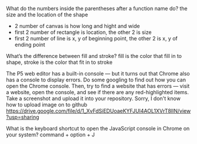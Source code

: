 What do the numbers inside the parentheses after a function name do?
the size and the location of the shape 
  - 2 number of canvas is how long and hight and wide 
  - first 2 number of rectangle is location, the other 2 is size
  - first 2 number of line is x, y of beginning point, the other 2 is x, y of ending point
  
What’s the difference between fill and stroke?
fill is the color that fill in to shape, stroke is the color that fit in to stroke

The P5 web editor has a built-in console — but it turns out that Chrome also has a console to display errors. Do some googling to find out how you can open the Chrome console. Then, try to find a website that has errors — visit a website, open the console, and see if there are any red-highlighted items. Take a screenshot and upload it into your repository.
Sorry, I don't know how to upload image on to github 
https://drive.google.com/file/d/1_XvFdSiEDUoaeKYFJUI4AOL1XVrT8IlN/view?usp=sharing

What is the keyboard shortcut to open the JavaScript console in Chrome on your system?
command + option + J
